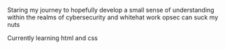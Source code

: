 Staring my journey to hopefully develop a small sense of understanding within the realms of cybersecurity and whitehat work 
opsec can suck my nuts

Currently learning html and css 